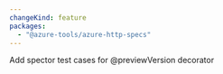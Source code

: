 ```yaml
---
changeKind: feature
packages:
  - "@azure-tools/azure-http-specs"
---
```


Add spector test cases for @previewVersion decorator